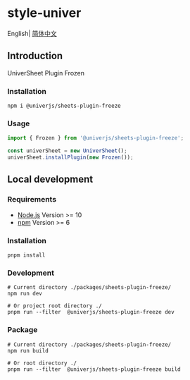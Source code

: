 # style-univer

English| [简体中文](./README-zh.md)

## Introduction

UniverSheet Plugin Frozen

### Installation

```shell
npm i @univerjs/sheets-plugin-freeze
```

### Usage

```js
import { Frozen } from '@univerjs/sheets-plugin-freeze';

const univerSheet = new UniverSheet();
univerSheet.installPlugin(new Frozen());
```

## Local development

### Requirements

-   [Node.js](https://nodejs.org/en/) Version >= 10
-   [npm](https://www.npmjs.com/) Version >= 6

### Installation

```
pnpm install
```

### Development

```
# Current directory ./packages/sheets-plugin-freeze/
npm run dev

# Or project root directory ./
pnpm run --filter  @univerjs/sheets-plugin-freeze dev
```

### Package

```
# Current directory ./packages/sheets-plugin-freeze/
npm run build

# Or root directory ./
pnpm run --filter  @univerjs/sheets-plugin-freeze build
```
